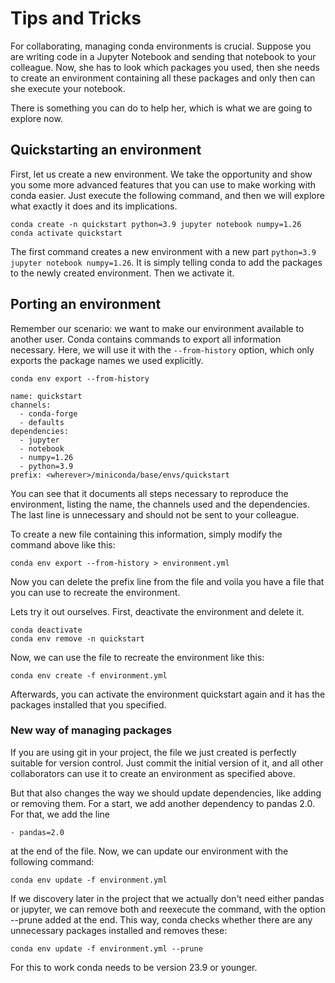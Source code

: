 # Tips and Tricks

For collaborating, managing conda environments is crucial. Suppose you are writing code in a Jupyter Notebook and sending that notebook to your colleague. Now, she has to look which packages you used, then she needs to create an environment containing all these packages and only then can she execute your notebook.

There is something you can do to help her, which is what we are going to explore now.

## Quickstarting an environment

First, let us create a new environment. We take the opportunity and show you some more advanced features that you can use to make working with conda easier. Just execute the following command, and then we will explore what exactly it does and its implications.

```
conda create -n quickstart python=3.9 jupyter notebook numpy=1.26
conda activate quickstart
```

The first command creates a new environment with a new part `python=3.9 jupyter notebook numpy=1.26`. It is simply telling conda to add the packages to the newly created environment. Then we activate it.

## Porting an environment

Remember our scenario: we want to make our environment available to another user. Conda contains commands to export all information necessary. Here, we will use it with the `--from-history` option, which only exports the package names we used explicitly.

```
conda env export --from-history

name: quickstart
channels:
  - conda-forge
  - defaults
dependencies:
  - jupyter
  - notebook
  - numpy=1.26
  - python=3.9
prefix: <wherever>/miniconda/base/envs/quickstart
```
You can see that it documents all steps necessary to reproduce the environment, listing the name, the channels used and the dependencies. The last line is unnecessary and should not be sent to your colleague.

To create a new file containing this information, simply modify the command above like this:
```
conda env export --from-history > environment.yml
```
Now you can delete the prefix line from the file and voila you have a file that you can use to recreate the environment.

Lets try it out ourselves. First, deactivate the environment and delete it.
```
conda deactivate
conda env remove -n quickstart
```
Now, we can use the file to recreate the environment like this:
```
conda env create -f environment.yml
```
Afterwards, you can activate the environment quickstart again and it has the packages installed that you specified.

### New way of managing packages

If you are using git in your project, the file we just created is perfectly suitable for version control. Just commit the initial version of it, and all other collaborators can use it to create an environment as specified above.

But that also changes the way we should update dependencies, like adding or removing them. For a start, we add another dependency to pandas 2.0. For that, we add the line 
```
- pandas=2.0
```
at the end of the file. Now, we can update our environment with the following command:
```
conda env update -f environment.yml
```
If we discovery later in the project that we actually don't need either pandas or jupyter, we can remove both and reexecute the command, with the option --prune added at the end. This way, conda checks whether there are any unnecessary packages installed and removes these:
```
conda env update -f environment.yml --prune
```
For this to work conda needs to be version 23.9 or younger.

